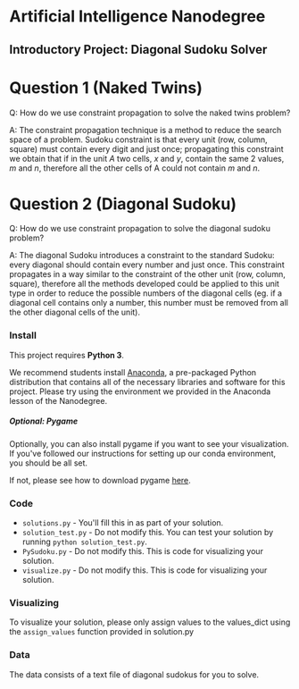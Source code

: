 # Artificial Intelligence Nanodegree
## Introductory Project: Diagonal Sudoku Solver

# Question 1 (Naked Twins)
Q: How do we use constraint propagation to solve the naked twins problem?

A: The constraint propagation technique is a method to reduce the search space of a problem. Sudoku constraint is that every unit (row, column, square) must contain every digit and just once; propagating this constraint we obtain that if in the unit *A* two cells, *x* and *y*, contain the same 2 values, *m* and *n*, therefore all the other cells of A could not contain *m* and *n*.

# Question 2 (Diagonal Sudoku)
Q: How do we use constraint propagation to solve the diagonal sudoku problem?  

A: The diagonal Sudoku introduces a constraint to the standard Sudoku: every diagonal should contain every number and just once. This constraint propagates in a way similar to the constraint of the other unit (row, column, square), therefore all the methods developed could be applied to this unit type in order to reduce the possible numbers of the diagonal cells (eg. if a diagonal cell contains only a number, this number must be removed from all the other diagonal cells of the unit).

### Install

This project requires **Python 3**.

We recommend students install [Anaconda](https://www.continuum.io/downloads), a pre-packaged Python distribution that contains all of the necessary libraries and software for this project.
Please try using the environment we provided in the Anaconda lesson of the Nanodegree.

##### Optional: Pygame

Optionally, you can also install pygame if you want to see your visualization. If you've followed our instructions for setting up our conda environment, you should be all set.

If not, please see how to download pygame [here](http://www.pygame.org/download.shtml).

### Code

* `solutions.py` - You'll fill this in as part of your solution.
* `solution_test.py` - Do not modify this. You can test your solution by running `python solution_test.py`.
* `PySudoku.py` - Do not modify this. This is code for visualizing your solution.
* `visualize.py` - Do not modify this. This is code for visualizing your solution.

### Visualizing

To visualize your solution, please only assign values to the values_dict using the ```assign_values``` function provided in solution.py

### Data

The data consists of a text file of diagonal sudokus for you to solve.

